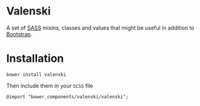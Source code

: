 Valenski
========

A set of [SASS](http://sass-lang.com/) mixins, classes and values
that might be useful in addition to [Bootstrap](http://getbootstrap.com).

# Installation

    bower install valenski

Then include them in your `SCSS` file

    @import "bower_components/valenski/valenski";
